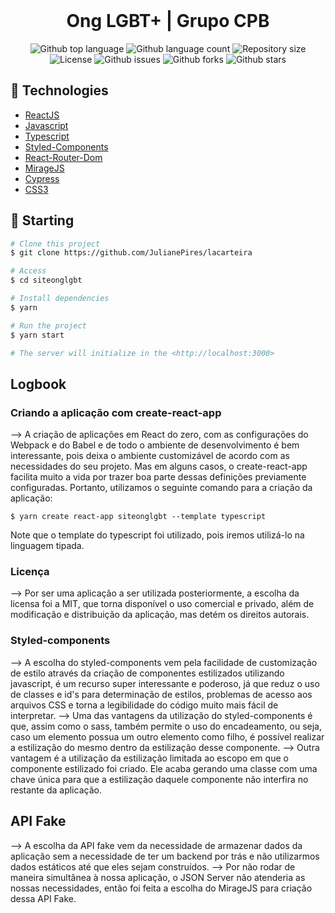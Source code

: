 <div align="center" id="top"> 
  &#xa0;
</div>

<h1 align="center">Ong LGBT+ | Grupo CPB</h1>

<p align="center">
  <img alt="Github top language" src="https://img.shields.io/github/languages/top/GrupoCPB/siteonglgbt?color=33CC95">

  <img alt="Github language count" src="https://img.shields.io/github/languages/count/GrupoCPB/siteonglgbt?color=33CC95">

  <img alt="Repository size" src="https://img.shields.io/github/repo-size/GrupoCPB/siteonglgbt?color=33CC95">

  <img alt="License" src="https://img.shields.io/github/license/GrupoCPB/siteonglgbt?color=33CC95">

  <img alt="Github issues" src="https://img.shields.io/github/issues/GrupoCPB/siteonglgbt?color=33CC95" />

  <img alt="Github forks" src="https://img.shields.io/github/forks/GrupoCPB/siteonglgbt?color=33CC95" />

  <img alt="Github stars" src="https://img.shields.io/github/stars/GrupoCPB/siteonglgbt?color=33CC95" />
</p>

## :rocket: Technologies ##

- [ReactJS](https://pt-br.reactjs.org/)
- [Javascript](https://developer.mozilla.org/pt-BR/docs/Web/JavaScript)
- [Typescript](https://www.typescriptlang.org/)
- [Styled-Components](https://styled-components.com/)
- [React-Router-Dom](https://reactrouter.com)
- [MirageJS](https://miragejs.com/)
- [Cypress](https://www.cypress.io/)
- [CSS3](https://www.w3schools.com/css/)

## :checkered_flag: Starting ##

```bash
# Clone this project
$ git clone https://github.com/JulianePires/lacarteira

# Access
$ cd siteonglgbt

# Install dependencies
$ yarn

# Run the project
$ yarn start

# The server will initialize in the <http://localhost:3000>
```

## Logbook

### Criando a aplicação com create-react-app

--> A criação de aplicações em React do zero, com as configurações do Webpack e do Babel e de todo o ambiente de desenvolvimento é bem interessante, pois deixa o ambiente customizável de acordo com as necessidades do seu projeto. Mas em alguns casos, o create-react-app facilita muito a vida por trazer boa parte dessas definições previamente configuradas. Portanto, utilizamos o seguinte comando para a criação da aplicação:

```
$ yarn create react-app siteonglgbt --template typescript 
```

Note que o template do typescript foi utilizado, pois iremos utilizá-lo na linguagem tipada.

### Licença

--> Por ser uma aplicação a ser utilizada posteriormente, a escolha da licensa foi a MIT, que torna disponível o uso comercial e privado, além de modificação e distribuição da aplicação, mas detém os direitos autorais.

### Styled-components

--> A escolha do styled-components vem pela facilidade de customização de estilo através da criação de componentes estilizados utilizando javascript, é um recurso super interessante e poderoso, já que reduz o uso de classes e id's para determinação de estilos, problemas de acesso aos arquivos CSS e torna a legibilidade do código muito mais fácil de interpretar.
--> Uma das vantagens da utilização do styled-components é que, assim como o sass, também permite o uso do encadeamento, ou seja, caso um elemento possua um outro elemento como filho, é possível realizar a estilização do mesmo dentro da estilização desse componente.
--> Outra vantagem é a utilização da estilização limitada ao escopo em que o componente estilizado foi criado. Ele acaba gerando uma classe com uma chave única para que a estilização daquele componente não interfira no restante da aplicação.

## API Fake

--> A escolha da API fake vem da necessidade de armazenar dados da aplicação sem a necessidade de ter um backend por trás e não utilizarmos dados estáticos até que eles sejam construídos.
--> Por não rodar de maneira simultânea à nossa aplicação, o JSON Server não atenderia as nossas necessidades, então foi feita a escolha do MirageJS para criação dessa API Fake.